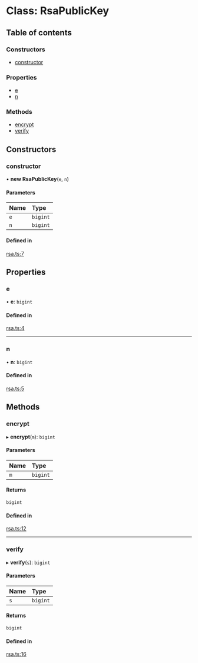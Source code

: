 # Class: RsaPublicKey

## Table of contents

### Constructors

- [constructor](RsaPublicKey.md#constructor)

### Properties

- [e](RsaPublicKey.md#e)
- [n](RsaPublicKey.md#n)

### Methods

- [encrypt](RsaPublicKey.md#encrypt)
- [verify](RsaPublicKey.md#verify)

## Constructors

### constructor

• **new RsaPublicKey**(`e`, `n`)

#### Parameters

| Name | Type |
| :------ | :------ |
| `e` | `bigint` |
| `n` | `bigint` |

#### Defined in

[rsa.ts:7](https://github.com/miguelangelro/RSA_module/blob/d296724/src/ts/rsa.ts#L7)

## Properties

### e

• **e**: `bigint`

#### Defined in

[rsa.ts:4](https://github.com/miguelangelro/RSA_module/blob/d296724/src/ts/rsa.ts#L4)

___

### n

• **n**: `bigint`

#### Defined in

[rsa.ts:5](https://github.com/miguelangelro/RSA_module/blob/d296724/src/ts/rsa.ts#L5)

## Methods

### encrypt

▸ **encrypt**(`m`): `bigint`

#### Parameters

| Name | Type |
| :------ | :------ |
| `m` | `bigint` |

#### Returns

`bigint`

#### Defined in

[rsa.ts:12](https://github.com/miguelangelro/RSA_module/blob/d296724/src/ts/rsa.ts#L12)

___

### verify

▸ **verify**(`s`): `bigint`

#### Parameters

| Name | Type |
| :------ | :------ |
| `s` | `bigint` |

#### Returns

`bigint`

#### Defined in

[rsa.ts:16](https://github.com/miguelangelro/RSA_module/blob/d296724/src/ts/rsa.ts#L16)

